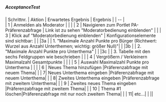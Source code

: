 ##### AcceptanceTest  #
| Schrittnr. | Aktion | Erwartetes Ergebnis | Ergebnis |
| -- |  
| 1 | Anmelden als Moderator | | |
| 2 | Navigieren zum Portlet PA-Präferenzabfrage | Link ist zu sehen "Moderatorbedienung einblenden" | |
| 3 | Klick auf "Moderatorbedienung einblenden" | Konfigurationselemente sind sichtbar: | |
|3a | | 1. "Maximale Anzahl Punkte pro Bürger (Richtwert: Wurzel aus Anzahl Unterthemen; wichtig: größer Null)"| |
|3b | | 2. "Maximale Anzahl Punkte pro Unterthema" | |
|3c | | 3. Tabelle mit den sechs Feldgruppen wie beschrieben | |
| 4 | Vergrößern / Verkleinern Maximalzahl Gesamtpunkte | | |
| 5 | Auswahl Maximalzahl Punkte pro Unterthema | | |
| 6 | Neues Thema hinzufügen |Präferenzabfrage mit neuem Thema| |
| 7| Neues Unterthema eingeben |Präferenzabfrage mit neuem Unterthema| |
| 8| Zweites Unterthema eingeben |Präferenzabfrage mit zweitem Unterthema| |
| 9 | Zweites neues Thema eingeben |Präferenzabfrage mit zweitem Thema| |
| 10 | Thema #1 löschen|Präferenzabfrage mit nur noch zweitem Thema| |
| 11| etc...| | ||
